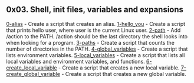 ## 0x03. Shell, init files, variables and expansions
[0-alias](./0-alias) - Create a script that creates an alias.
[1-hello_you](./1-hello_you) - Create a script that prints hello user, where user is the current Linux user.
[2-path](./2-path) - Add /action to the PATH. /action should be the last directory the shell looks into when looking for a program.
[3-paths](./3-paths) - Create a script that counts the number of directories in the PATH.
[4-global_variables](./4-global_variables) - Create a script that lists environment variables.
[5-local_variables](./5-local_variables) - Create a script that lists all local variables and environment variables, and functions.
[6-create_local_variable](./6-create_local_variable) - Create a script that creates a new local variable.
[7-create_global_variable](./7-create_global_variable) - Create a script that creates a new global variable.



